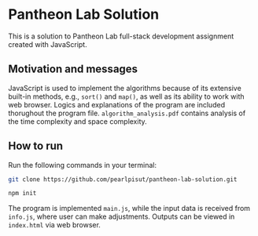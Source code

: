# Pantheon Lab Solution
This is a solution to Pantheon Lab full-stack development assignment created with JavaScript.

## Motivation and messages
JavaScript is used to implement the algorithms because of its extensive built-in methods, e.g., `sort()` and `map()`, as well as its ability to work with web browser. 
Logics and explanations of the program are included thorughout the program file. `algorithm_analysis.pdf` contains analysis of the time complexity and space complexity. 

## How to run
Run the following commands in your terminal:
```bash
git clone https://github.com/pearlpisut/pantheon-lab-solution.git

npm init
```
The program is implemented `main.js`, while the input data is received from `info.js`, where user can make adjustments. Outputs can be viewed in `index.html` via web
browser.
